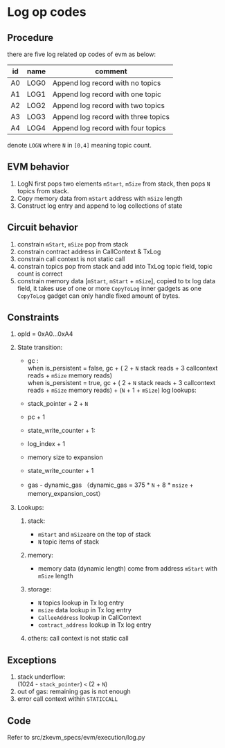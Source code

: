 # Log op codes

## Procedure

there are five log related op codes of evm as below:

| id  | name | comment |
| --- | -----| ------- |
| A0  | LOG0 | Append log record with no topics    |
| A1  | LOG1 | Append log record with one topic    |
| A2  | LOG2 | Append log record with two topics   |
| A3  | LOG3 | Append log record with three topics |
| A4  | LOG4 | Append log record with four topics  |

denote `LOGN` where `N` in `[0,4]` meaning topic count.

## EVM behavior

1. LogN first pops two elements `mStart`, `mSize` from stack, then
   pops `N` topics from stack.
2. Copy memory data from `mStart` address with `mSize` length
3. Construct log entry and append to log collections of state

## Circuit behavior

1. constrain `mStart`, `mSize` pop from stack
2. constrain contract address in CallContext & TxLog
3. constrain call context is not static call
4. constrain topics pop from stack and add into TxLog topic field, topic count is correct
5. constrain memory data \[`mStart`, `mStart` + `mSize`\], copied to tx log data field,
   it takes use of one or more `CopyToLog` inner gadgets as one `CopyToLog` gadget can only handle fixed
   amount of bytes.

## Constraints

1. opId = 0xA0...0xA4

2. State transition:

   - gc :  
   when  is_persistent = false, 
    gc + ( 2 + `N`  stack reads + 3 callcontext reads +  `mSize` memory reads)   
   when  is_persistent = true, 
    gc + ( 2 + `N`  stack reads + 3 callcontext reads +  `mSize` memory reads) + (`N` + 1  + `mSize`) log lookups:
   
   - stack_pointer + 2 + `N`
   - pc + 1
   - state_write_counter + 1:
   - log_index + 1
   - memory size to expansion
   - state_write_counter + 1
   - gas - dynamic_gas
     （dynamic_gas = 375 * `N` + 8 * `msize` + memory_expansion_cost）

3. Lookups:

   1. stack:

      - `mStart` and `mSize`are on the top of stack
      - `N` topic items of stack

   2. memory:

      - memory data (dynamic length) come from address `mStart` with `mSize` length

   3. storage:

      - `N` topics lookup in Tx log entry
      - `msize` data lookup in Tx log entry
      - `CalleeAddress` lookup in CallContext
      - `contract_address` lookup in Tx log entry

   4. others: call context is not static call

## Exceptions

1. stack underflow:\
   (1024 - `stack_pointer`) `<` (2 + `N`)
2. out of gas: remaining gas is not enough
3. error call context within `STATICCALL`

## Code

Refer to src/zkevm_specs/evm/execution/log.py
